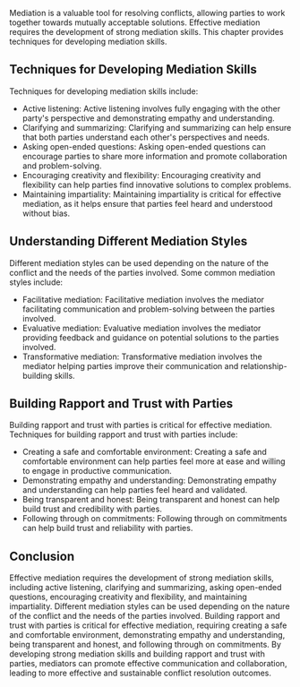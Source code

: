 
Mediation is a valuable tool for resolving conflicts, allowing parties to work together towards mutually acceptable solutions. Effective mediation requires the development of strong mediation skills. This chapter provides techniques for developing mediation skills.

Techniques for Developing Mediation Skills
------------------------------------------

Techniques for developing mediation skills include:

* Active listening: Active listening involves fully engaging with the other party's perspective and demonstrating empathy and understanding.
* Clarifying and summarizing: Clarifying and summarizing can help ensure that both parties understand each other's perspectives and needs.
* Asking open-ended questions: Asking open-ended questions can encourage parties to share more information and promote collaboration and problem-solving.
* Encouraging creativity and flexibility: Encouraging creativity and flexibility can help parties find innovative solutions to complex problems.
* Maintaining impartiality: Maintaining impartiality is critical for effective mediation, as it helps ensure that parties feel heard and understood without bias.

Understanding Different Mediation Styles
----------------------------------------

Different mediation styles can be used depending on the nature of the conflict and the needs of the parties involved. Some common mediation styles include:

* Facilitative mediation: Facilitative mediation involves the mediator facilitating communication and problem-solving between the parties involved.
* Evaluative mediation: Evaluative mediation involves the mediator providing feedback and guidance on potential solutions to the parties involved.
* Transformative mediation: Transformative mediation involves the mediator helping parties improve their communication and relationship-building skills.

Building Rapport and Trust with Parties
---------------------------------------

Building rapport and trust with parties is critical for effective mediation. Techniques for building rapport and trust with parties include:

* Creating a safe and comfortable environment: Creating a safe and comfortable environment can help parties feel more at ease and willing to engage in productive communication.
* Demonstrating empathy and understanding: Demonstrating empathy and understanding can help parties feel heard and validated.
* Being transparent and honest: Being transparent and honest can help build trust and credibility with parties.
* Following through on commitments: Following through on commitments can help build trust and reliability with parties.

Conclusion
----------

Effective mediation requires the development of strong mediation skills, including active listening, clarifying and summarizing, asking open-ended questions, encouraging creativity and flexibility, and maintaining impartiality. Different mediation styles can be used depending on the nature of the conflict and the needs of the parties involved. Building rapport and trust with parties is critical for effective mediation, requiring creating a safe and comfortable environment, demonstrating empathy and understanding, being transparent and honest, and following through on commitments. By developing strong mediation skills and building rapport and trust with parties, mediators can promote effective communication and collaboration, leading to more effective and sustainable conflict resolution outcomes.

